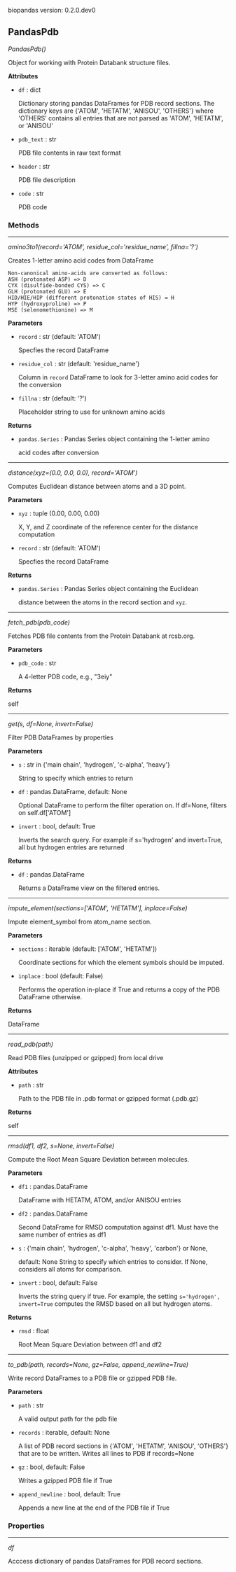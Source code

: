 biopandas version: 0.2.0.dev0
## PandasPdb

*PandasPdb()*

Object for working with Protein Databank structure files.

**Attributes**

- `df` : dict

    Dictionary storing pandas DataFrames for PDB record sections.
    The dictionary keys are {'ATOM', 'HETATM', 'ANISOU', 'OTHERS'}
    where 'OTHERS' contains all entries that are not parsed as
    'ATOM', 'HETATM', or 'ANISOU'


- `pdb_text` : str

    PDB file contents in raw text format


- `header` : str

    PDB file description


- `code` : str

    PDB code

### Methods

<hr>

*amino3to1(record='ATOM', residue_col='residue_name', fillna='?')*

Creates 1-letter amino acid codes from DataFrame

    Non-canonical amino-acids are converted as follows:
    ASH (protonated ASP) => D
    CYX (disulfide-bonded CYS) => C
    GLH (protonated GLU) => E
    HID/HIE/HIP (different protonation states of HIS) = H
    HYP (hydroxyproline) => P
    MSE (selenomethionine) => M

**Parameters**

- `record` : str (default: 'ATOM')

    Specfies the record DataFrame

- `residue_col` : str (default: 'residue_name')

    Column in `record` DataFrame to look for 3-letter amino acid
    codes for the conversion

- `fillna` : str (default: '?')

    Placeholder string to use for unknown amino acids

**Returns**

- `pandas.Series` : Pandas Series object containing the 1-letter amino

    acid codes after conversion

<hr>

*distance(xyz=(0.0, 0.0, 0.0), record='ATOM')*

Computes Euclidean distance between atoms and a 3D point.

**Parameters**

- `xyz` : tuple (0.00, 0.00, 0.00)

    X, Y, and Z coordinate of the reference center for the distance
    computation

- `record` : str (default: 'ATOM')

    Specfies the record DataFrame

**Returns**

- `pandas.Series` : Pandas Series object containing the Euclidean

    distance between the atoms in the record section and `xyz`.

<hr>

*fetch_pdb(pdb_code)*

Fetches PDB file contents from the Protein Databank at rcsb.org.

**Parameters**

- `pdb_code` : str

    A 4-letter PDB code, e.g., "3eiy"

**Returns**

self

<hr>

*get(s, df=None, invert=False)*

Filter PDB DataFrames by properties

**Parameters**

- `s` : str  in {'main chain', 'hydrogen', 'c-alpha', 'heavy'}

    String to specify which entries to return


- `df` : pandas.DataFrame, default: None

    Optional DataFrame to perform the filter operation on.
    If df=None, filters on self.df['ATOM']


- `invert` : bool, default: True

    Inverts the search query. For example if s='hydrogen' and
    invert=True, all but hydrogen entries are returned

**Returns**

- `df` : pandas.DataFrame

    Returns a DataFrame view on the filtered entries.

<hr>

*impute_element(sections=['ATOM', 'HETATM'], inplace=False)*

Impute element_symbol from atom_name section.

**Parameters**

- `sections` : iterable (default: ['ATOM', 'HETATM'])

    Coordinate sections for which the element symbols should be
    imputed.


- `inplace` : bool (default: False)

    Performs the operation in-place if True and returns a copy of the
    PDB DataFrame otherwise.

**Returns**

DataFrame

<hr>

*read_pdb(path)*

Read PDB files (unzipped or gzipped) from local drive

**Attributes**

- `path` : str

    Path to the PDB file in .pdb format or gzipped format (.pdb.gz)

**Returns**

self

<hr>

*rmsd(df1, df2, s=None, invert=False)*

Compute the Root Mean Square Deviation between molecules.

**Parameters**

- `df1` : pandas.DataFrame

    DataFrame with HETATM, ATOM, and/or ANISOU entries


- `df2` : pandas.DataFrame

    Second DataFrame for RMSD computation against df1. Must have the
    same number of entries as df1


- `s` : {'main chain', 'hydrogen', 'c-alpha', 'heavy', 'carbon'} or None,

    default: None
    String to specify which entries to consider. If None, considers
    all atoms for comparison.


- `invert` : bool, default: False

    Inverts the string query if true. For example, the setting
    `s='hydrogen', invert=True` computes the RMSD based on all
    but hydrogen atoms.

**Returns**

- `rmsd` : float

    Root Mean Square Deviation between df1 and df2

<hr>

*to_pdb(path, records=None, gz=False, append_newline=True)*

Write record DataFrames to a PDB file or gzipped PDB file.

**Parameters**

- `path` : str

    A valid output path for the pdb file


- `records` : iterable, default: None

    A list of PDB record sections in
    {'ATOM', 'HETATM', 'ANISOU', 'OTHERS'} that are to be written.
    Writes all lines to PDB if records=None


- `gz` : bool, default: False

    Writes a gzipped PDB file if True


- `append_newline` : bool, default: True

    Appends a new line at the end of the PDB file if True

### Properties

<hr>

*df*

Acccess dictionary of pandas DataFrames for PDB record sections.

